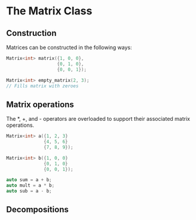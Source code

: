 # The Matrix Class

## Construction

Matrices can be constructed in the following ways:

```c++
Matrix<int> matrix({1, 0, 0}, 
                   {0, 1, 0},
                   {0, 0, 1});

Matrix<int> empty_matrix(2, 3);
// Fills matrix with zeroes

```

## Matrix operations

The *, +, and - operators are overloaded to support their associated matrix operations. 

```c++
Matrix<int> a({1, 2, 3}
              {4, 5, 6}
              {7, 8, 9});

Matrix<int> b({1, 0, 0}
              {0, 1, 0}
              {0, 0, 1});

auto sum = a + b;
auto mult = a * b;
auto sub = a - b;

```
## Decompositions


